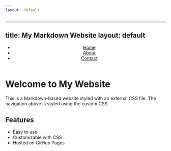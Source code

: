 ```yaml
---
layout: default
---
```

<!-- Minified version -->
<link rel="stylesheet" href="https://cdn.simplecss.org/simple.min.css">

<!-- Un-Minified version -->
<link rel="stylesheet" href="https://cdn.simplecss.org/simple.css">

---
title: My Markdown Website
layout: default
---

<link rel="stylesheet" href="styles.css">

<header>
  <nav>
    <ul>
      <li><a href="index.html" class="current">Home</a></li>
      <li><a href="about.html">About</a></li>
      <li><a href="contact.html">Contact</a></li>
    </ul>
  </nav>
</header>

# Welcome to My Website

This is a Markdown-based website styled with an external CSS file. The navigation above is styled using the custom CSS.

## Features

- Easy to use
- Customizable with CSS
- Hosted on GitHub Pages

